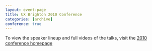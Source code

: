 ```yaml
---
layout: event-page
title: UX Brighton 2010 Conference
categories: [archive]
conference: true
---
```


To view the speaker lineup and full videos of the talks, visit the 
[2010 conference homepage](http://2010.uxbrighton.org.uk)


